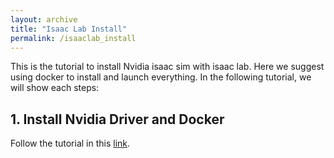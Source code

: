 ```yaml
---
layout: archive
title: "Isaac Lab Install"
permalink: /isaaclab_install
---
```


This is the tutorial to install Nvidia isaac sim with isaac lab. Here we suggest using docker to install and launch everything. In the following tutorial, we will show each steps:

<H2>1. Install Nvidia Driver and Docker</H2>

Follow the tutorial in this [link](https://docs.omniverse.nvidia.com/isaacsim/latest/installation/install_container.html).
